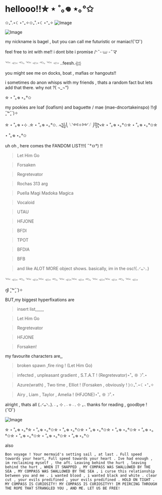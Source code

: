 # hellooo!!✮ ⋆ ˚｡𖦹 ⋆｡°✩
✩₊˚.⋆☾⋆⁺₊✧✩₊˚.⋆☾⋆⁺₊✧
 ![Image](https://github.com/user-attachments/assets/817bb278-7903-433f-aaab-a8903a7b4779)

 ![Image](https://github.com/user-attachments/assets/1c210a5a-6c1e-4994-b783-09d157d0fcaf)
 
my nickname is bagel , but you can call me futuristic or maniac!(ˆᗜˆ)

feel free to int with me!! i dont bite i promise /ᐠ˵- ⩊ -˵マ

𓆝 𓆟 𓆞 𓆝 𓆟 𓆞 𓆝 𓆟 ..feesh.𓆉

you might see me on docks, boat , mafias or hangouts!! 

i sometimes do anon whisps with my friends , thats a random fact but lets add that there. why not ?( ¬_¬")

✮ ⋆ ˚｡𖦹 ⋆｡°✩

my pookies are loaf (loafism) and baguette / mae (mae-dncortakeinspo) !!ദ്ദി ˉ͈̀꒳ˉ͈́ )✧



✮ ⋆ ˚｡𖦹 ⋆⊹ .✮ ⋆ ˚｡𖦹 ⋆｡°✩. ܁꧁⎝ 𓆩༺✧༻𓆪 ⎠꧂✮ ⋆ ˚｡𖦹 ⋆｡°✩✮ ⋆ ˚｡𖦹 ⋆｡°✩✮ ⋆ ˚｡𖦹 ⋆｡°✩

uh oh , here comes the FANDOM LIST!!!( ˶°ㅁ°) !!
> Let Him Go


> Forsaken


> Regretevator


> Rochas 313 arg


> Puella Magi Madoka Magica


> Vocaloid


> UTAU


> HFJONE


> BFDI


> TPOT


> BFDIA


> BFB


> and like ALOT MORE object shows. basically, im in the osc!(..◜ᴗ◝..)

𓆝 𓆟 𓆞 𓆝 𓆟𓆝 𓆟 𓆞 𓆝 𓆟𓆝 𓆟 𓆞 𓆝 𓆟𓆝 𓆟 𓆞 𓆝 𓆟

ദ്ദി ˉ͈̀꒳ˉ͈́ )✧

BUT,my biggest hyperfixations are 
>insert list,,,,,,,


>Let Him Go


>Regretevator


>HFJONE


>Forsaken!


my favourite characters are,,
>broken spawn ,fire ring ! (Let Him Go)


>infected , unpleasant gradient , S.T.A.T ! (Regretevator)⋆˚₊ 𖤓☽˚.⋆


>Azure(wrath) , Two time , Elliot ! (Forsaken , obviously ! )✩₊˚.⋆☾⋆⁺₊✧


> Airy , Liam , Taylor , Amelia ! (HFJONE)⋆˚₊ 𖤓☽˚.⋆


alright , thats all (..◜ᴗ◝..). ܁₊ ⊹ . ܁ ⟡ ܁ . ⊹ ₊ ܁.
thanks for reading , goodbye ! (ˆᗜˆ)

![Image](https://github.com/user-attachments/assets/d7060087-f147-4958-b02d-e91cb1ced0b7)

✮ ⋆ ˚｡𖦹 ⋆｡°✮ ⋆ ˚｡𖦹 ⋆｡°✩✮ ⋆ ˚｡𖦹 ⋆｡°✩✮ ⋆ ˚｡𖦹 ⋆｡°✩✮ ⋆ ˚｡𖦹 ⋆｡°✩✮ ⋆ ˚｡𖦹 ⋆｡°✩✮ ⋆ ˚｡𖦹 ⋆｡°✩✮ ⋆ ˚｡𖦹 ⋆｡°✩✮ ⋆ ˚｡𖦹 ⋆｡°✩





also

    Bon voyage ! Your mermaid's setting sail , at last . Full speed towards your heart, Full speed towards your heart . Ive had enough , im reclaiming myself , the aft. Leaving behind the hurt , leaving behind the hurt , WHEN IT SNAPPED , MY COMPASS WAS SWALLOWED BY THE SEA , MY COMPASS WAS SWALLOWED BY THE SEA , i curse this relationship between you and me . i wanted blood , i wanted black and white . clear cut , your evils predifined , your evils predifined . HOLD ON TIGHT . MY COMPASS IS CURIOSITY! MY COMPASS IS CURIOSITYY! IM PEIRCING THROUGH THE ROPE THAT STRANGLED YOU , AND ME. LET US BE FREE!
